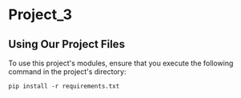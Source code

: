 # Project_3

## Using Our Project Files

To use this project's modules, ensure that you execute the following command in the project's directory:

```
pip install -r requirements.txt
```
